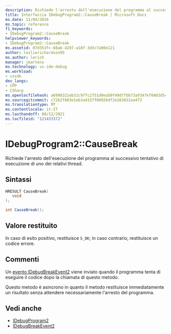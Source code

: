 ```yaml
---
description: Richiede l'arresto dell'esecuzione del programma al successivo tentativo di esecuzione di uno dei relativi thread.
title: Interfaccia IDebugProgram2::CauseBreak | Microsoft Docs
ms.date: 11/04/2016
ms.topic: reference
f1_keywords:
- IDebugProgram2::CauseBreak
helpviewer_keywords:
- IDebugProgram2::CauseBreak
ms.assetid: 07d353fc-68ab-4297-a18f-3d3c7a80e121
author: leslierichardson95
ms.author: lerich
manager: jmartens
ms.technology: vs-ide-debug
ms.workload:
- vssdk
dev_langs:
- CPP
- CSharp
ms.openlocfilehash: a6998321eb31c97fc2751d0ea50f49d7fbb73a9347ef0403d545ea285a6c40f5
ms.sourcegitcommit: c72b2f603e1eb3a4157f00926df2e263831ea472
ms.translationtype: MT
ms.contentlocale: it-IT
ms.lasthandoff: 08/12/2021
ms.locfileid: "121433372"
---
```

# <a name="idebugprogram2causebreak"></a>IDebugProgram2::CauseBreak
Richiede l'arresto dell'esecuzione del programma al successivo tentativo di esecuzione di uno dei relativi thread.

## <a name="syntax"></a>Sintassi

```cpp
HRESULT CauseBreak( 
   void 
);
```

```csharp
int CauseBreak();
```

## <a name="return-value"></a>Valore restituito
 In caso di esito positivo, restituisce `S_OK`; in caso contrario, restituisce un codice errore.

## <a name="remarks"></a>Commenti
 Un [evento IDebugBreakEvent2](../../../extensibility/debugger/reference/idebugbreakevent2.md) viene inviato quando il programma tenta di eseguire il codice dopo la chiamata di questo metodo.

 Questo metodo è asincrono in quanto il metodo restituisce immediatamente un risultato senza attendere necessariamente l'arresto del programma.

## <a name="see-also"></a>Vedi anche
- [IDebugProgram2](../../../extensibility/debugger/reference/idebugprogram2.md)
- [IDebugBreakEvent2](../../../extensibility/debugger/reference/idebugbreakevent2.md)
